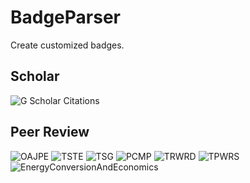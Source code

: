 # BadgeParser
Create customized badges.
## Scholar
![G Scholar Citations](https://img.shields.io/badge/G%20Scholar%20Citations-75-blue.svg?logo=googlescholar&link=https://scholar.google.com/citations?user=Wr7nQZAAAAAJ&hl=en&oi=ao)
## Peer Review
![OAJPE](https://img.shields.io/badge/OAJPE-2-blue.svg)  ![TSTE](https://img.shields.io/badge/TSTE-1-blue.svg)  ![TSG](https://img.shields.io/badge/TSG-7-blue.svg)  ![PCMP](https://img.shields.io/badge/PCMP-1-blue.svg)  ![TRWRD](https://img.shields.io/badge/TRWRD-2-blue.svg)  ![TPWRS](https://img.shields.io/badge/TPWRS-2-blue.svg)  ![EnergyConversionAndEconomics](https://img.shields.io/badge/EnergyConversionAndEconomics-1-blue.svg)  